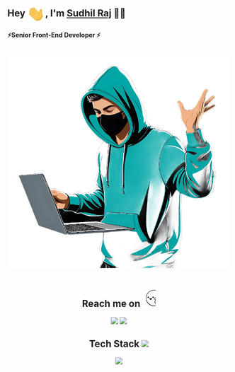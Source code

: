 <!--
Here are some ideas to get you started:
- 🔭 I’m currently working on ...
- 🌱 I’m currently learning ...
- 👯 I’m looking to collaborate on ...
- 🤔 I’m looking for help with ...
- 💬 Ask me about ...
- 📫 How to reach me: ...
- 😄 Pronouns: ...
- ⚡ Fun fact: ...
-->


## Hey <img hight="40" width="40" alt="Hand Wave" align="center" src="https://github.com/SudhilRaj/SudhilRaj/blob/main/hand-wave.gif">, I'm [Sudhil Raj](https://github.com/SudhilRaj) 👨‍💻
#### ⚡Senior Front-End Developer ⚡
<br>

<div align="center">
<img hight="300" width="500" alt="GIF" align="center" src="https://github.com/SudhilRaj/SudhilRaj/blob/main/5.png">
</div>

<br>

<h2 align="center">Reach me on <img src="https://github.com/SudhilRaj/SudhilRaj/blob/main/2.gif"" width="30"></h2>
<p align="center">
<!-- <a href="mailto:sudhilkolathur@gmail.com.com"><img src="https://img.shields.io/badge/Gmail-D14836?style=for-the-badge&logo=gmail&logoColor=white" height=25></a>  -->
<a href="https://www.linkedin.com/in/sudhil-raj-196b5712b/"><img src="https://img.shields.io/badge/linkedin-%230077B5.svg?&style=for-the-badge&logo=linkedin&logoColor=white" height=25></a> 
<a href="https://www.instagram.com/sudhilkolathur/"><img src="https://img.shields.io/badge/instagram-%23E4405F.svg?&style=for-the-badge&logo=instagram&logoColor=white" height=25></a> 
</p>

<h2 align="center">Tech Stack <img src="https://media.giphy.com/media/WUlplcMpOCEmTGBtBW/giphy.gif" width="40"></h2>

<!-- <p align="center">
<img src="https://github.com/devicons/devicon/blob/master/icons/html5/html5-original.svg" width="40" height="40"/>
 &nbsp;
<img src="https://github.com/devicons/devicon/blob/master/icons/css3/css3-original.svg" width="40" height="40"/>
 &nbsp;
<img src="https://github.com/devicons/devicon/blob/master/icons/bootstrap/bootstrap-original.svg" width="40" height="40"/>
 &nbsp;
<img src="https://github.com/devicons/devicon/blob/master/icons/sass/sass-original.svg" width="40" height="40"/>
 &nbsp;
 <img src="https://github.com/devicons/devicon/blob/master/icons/tailwindcss/tailwindcss-original.svg" width="40" height="40"/>
 &nbsp;
 <img src="https://github.com/devicons/devicon/blob/master/icons/materialui/materialui-original.svg" width="40" height="40"/>
 &nbsp;
 <img src="https://github.com/devicons/devicon/blob/master/icons/photoshop/photoshop-original.svg" width="40" height="40"/>
 &nbsp;
<img src="https://github.com/devicons/devicon/blob/master/icons/nodejs/nodejs-original.svg" width="40" height="40"/>
 &nbsp;
<img src="https://github.com/devicons/devicon/blob/master/icons/express/express-original.svg" width="40" height="40"/>
 &nbsp; 
</p> -->
<!-- <p align="center">
 <img src="https://github.com/devicons/devicon/blob/master/icons/javascript/javascript-original.svg" width="40" height="40"/>
 &nbsp;
 <img src="https://github.com/devicons/devicon/blob/master/icons/jquery/jquery-original.svg" width="40" height="40"/>
 &nbsp;
<img src="https://github.com/devicons/devicon/blob/master/icons/typescript/typescript-original.svg" width="40" height="40"/> 
 &nbsp;
<img src="https://github.com/devicons/devicon/blob/master/icons/react/react-original.svg" width="40" height="40"/>
 &nbsp;
<img src="https://github.com/devicons/devicon/blob/master/icons/redux/redux-original.svg" width="40" height="40"/>
 &nbsp;
<img src="https://github.com/devicons/devicon/blob/master/icons/nextjs/nextjs-original.svg" width="40" height="40"/>
 &nbsp;
<img src="https://github.com/devicons/devicon/blob/master/icons/git/git-original.svg" width="40" height="40"/>
 &nbsp; 
<img src="https://github.com/devicons/devicon/blob/master/icons/firebase/firebase-plain.svg" width="40" height="40"/>
 &nbsp;
<img src="https://github.com/devicons/devicon/blob/master/icons/mysql/mysql-original.svg" width="40" height="40"/>
 &nbsp;
<img src="https://github.com/devicons/devicon/blob/master/icons/mongodb/mongodb-original.svg" width="40" height="40"/>
</p> -->

<p align="center">
  <a href="https://skillicons.dev">
    <img src="https://skillicons.dev/icons?i=js,jquery,ts,react,redux,next,vite,git,html,css,bootstrap,sass,tailwind,styledcomponents,materialui,photoshop&perline=8" />
  </a>
</p>


<!---
SudhilRaj/SudhilRaj is a ✨ special ✨ repository because its `README.md` (this file) appears on your GitHub profile.
You can click the Preview link to take a look at your changes.
--->
